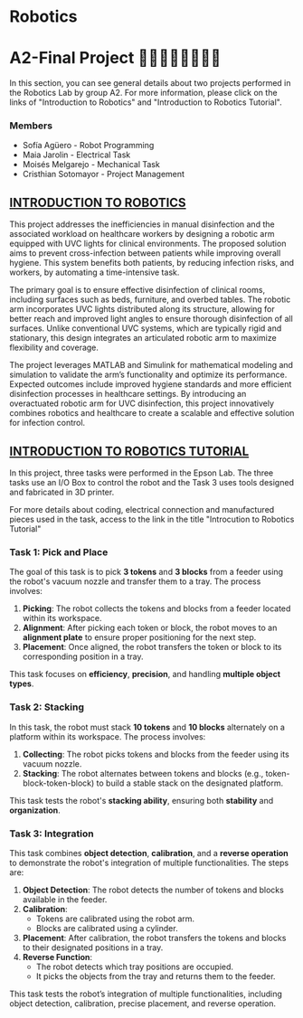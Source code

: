 # Robotics
# A2-Final Project 👩‍💻👩‍🔧👨‍💻👨‍🔧
In this section, you can see general details about two projects performed in the Robotics Lab by group A2. For more information, 
please click on the links of "Introduction to Robotics" and "Introduction to Robotics Tutorial".
### Members
- Sofía Agüero - Robot Programming
- Maia Jarolin - Electrical Task
- Moisés Melgarejo - Mechanical Task
- Cristhian Sotomayor - Project Management
## [INTRODUCTION TO ROBOTICS](Introduction%20to%20Robotics/)
This project addresses the inefficiencies in manual disinfection and the associated workload on healthcare workers by designing a robotic arm equipped with UVC lights for clinical environments. 
The proposed solution aims to prevent cross-infection between patients while improving overall hygiene. This system benefits both patients, by reducing infection risks, and workers, by automating a 
time-intensive task.

The primary goal is to ensure effective disinfection of clinical rooms, including surfaces such as beds, furniture, and overbed tables. The robotic arm incorporates UVC lights distributed along its 
structure, allowing for better reach and improved light angles to ensure thorough disinfection of all surfaces. Unlike conventional UVC systems, which are typically rigid and stationary, this design 
integrates an articulated robotic arm to maximize flexibility and coverage. 

The project leverages MATLAB and Simulink for mathematical modeling and simulation to validate the arm’s functionality and optimize its performance. Expected outcomes include improved hygiene 
standards and more efficient disinfection processes in healthcare settings. By introducing an overactuated robotic arm for UVC disinfection, this project innovatively combines robotics and healthcare 
to create a scalable and effective solution for infection control.

## [INTRODUCTION TO ROBOTICS TUTORIAL](Introduction%20to%20Robotics%20Tutorial/)
In this project, three tasks were performed in the Epson Lab.
The three tasks use an I/O Box to control the robot and the Task 3 uses tools designed and fabricated in 3D printer.

For more details about coding, electrical connection and manufactured pieces used in the task, access to the link in the title "Introcution to Robotics Tutorial"
### Task 1: Pick and Place
The goal of this task is to pick **3 tokens** and **3 blocks** from a feeder using the robot's vacuum nozzle and transfer them to a tray. The process involves:

1. **Picking**: The robot collects the tokens and blocks from a feeder located within its workspace.
2. **Alignment**: After picking each token or block, the robot moves to an **alignment plate** to ensure proper positioning for the next step.
3. **Placement**: Once aligned, the robot transfers the token or block to its corresponding position in a tray.

This task focuses on **efficiency**, **precision**, and handling **multiple object types**.
### Task 2: Stacking
In this task, the robot must stack **10 tokens** and **10 blocks** alternately on a platform within its workspace. The process involves:

1. **Collecting**: The robot picks tokens and blocks from the feeder using its vacuum nozzle.
2. **Stacking**: The robot alternates between tokens and blocks (e.g., token-block-token-block) to build a stable stack on the designated platform.

This task tests the robot's **stacking ability**, ensuring both **stability** and **organization**.
### Task 3: Integration
This task combines **object detection**, **calibration**, and a **reverse operation** to demonstrate the robot's integration of multiple functionalities. The steps are:

1. **Object Detection**: The robot detects the number of tokens and blocks available in the feeder.
2. **Calibration**:
   - Tokens are calibrated using the robot arm.
   - Blocks are calibrated using a cylinder.
3. **Placement**: After calibration, the robot transfers the tokens and blocks to their designated positions in a tray.
4. **Reverse Function**:
   - The robot detects which tray positions are occupied.
   - It picks the objects from the tray and returns them to the feeder.
     
This task tests the robot’s integration of multiple functionalities, including object detection, calibration, precise placement, and reverse operation.

